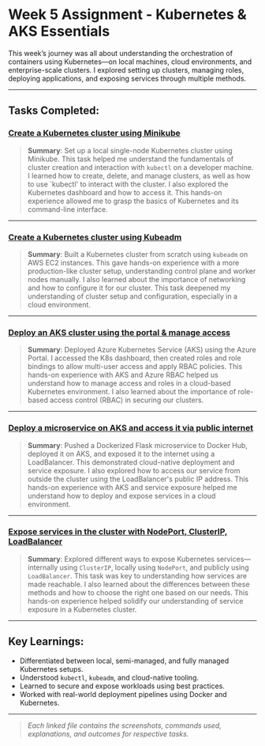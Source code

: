 # Week 5 Assignment - Kubernetes & AKS Essentials 

This week’s journey was all about understanding the orchestration of containers using Kubernetes—on local machines, cloud environments, and enterprise-scale clusters. I explored setting up clusters, managing roles, deploying applications, and exposing services through multiple methods.

---

## Tasks Completed:

### [Create a Kubernetes cluster using Minikube](task1.md)
> **Summary**: Set up a local single-node Kubernetes cluster using Minikube. This task helped me understand the fundamentals of cluster creation and interaction with `kubectl` on a developer machine. I learned how to create, delete, and manage clusters, as well as how to use `kubectl' to interact with the cluster. I also explored the Kubernetes dashboard and how to access it. This hands-on experience allowed me to grasp the basics of Kubernetes and its command-line interface. 

---

### [Create a Kubernetes cluster using Kubeadm](task2.md)
> **Summary**: Built a Kubernetes cluster from scratch using `kubeadm` on AWS EC2 instances. This gave hands-on experience with a more production-like cluster setup, understanding control plane and worker nodes manually. I also learned about the importance of networking and how to configure it for our cluster. This task deepened my understanding of cluster setup and configuration, especially in a cloud environment. 

---

### [Deploy an AKS cluster using the portal & manage access](task3.md)
> **Summary**: Deployed Azure Kubernetes Service (AKS) using the Azure Portal. I accessed the K8s dashboard, then created roles and role bindings to allow multi-user access and apply RBAC policies. This hands-on experience with AKS and Azure RBAC helped us understand how to manage access and roles in a cloud-based Kubernetes environment. I also learned about the importance of role-based access control (RBAC) in securing our clusters.

---

### [Deploy a microservice on AKS and access it via public internet](task4.md)
> **Summary**: Pushed a Dockerized Flask microservice to Docker Hub, deployed it on AKS, and exposed it to the internet using a LoadBalancer. This demonstrated cloud-native deployment and service exposure. I also explored how to access our service from outside the cluster using the LoadBalancer's public IP address. This hands-on experience with AKS and service exposure helped me understand how to deploy and expose services in a cloud environment. 

---

### [Expose services in the cluster with NodePort, ClusterIP, LoadBalancer](task5.md)
> **Summary**: Explored different ways to expose Kubernetes services—internally using `ClusterIP`, locally using `NodePort`, and publicly using `LoadBalancer`. This task was key to understanding how services are made reachable. I also learned about the differences between these methods and how to choose the right one based on our needs. This hands-on experience helped solidify our understanding of service exposure in a Kubernetes cluster. 

---

## Key Learnings:
- Differentiated between local, semi-managed, and fully managed Kubernetes setups.
- Understood `kubectl`, `kubeadm`, and cloud-native tooling.
- Learned to secure and expose workloads using best practices.
- Worked with real-world deployment pipelines using Docker and Kubernetes.

---

>  _Each linked file contains the screenshots, commands used, explanations, and outcomes for respective tasks._

